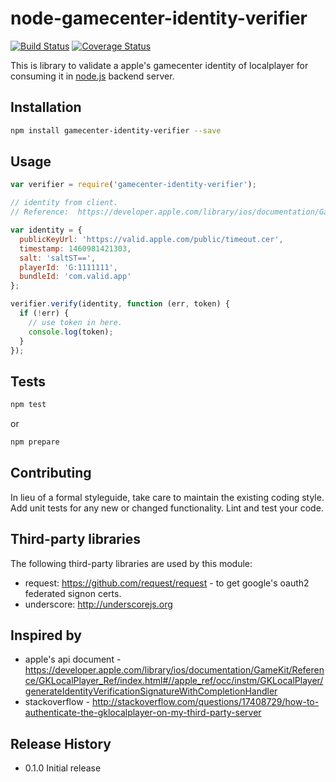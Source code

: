 # node-gamecenter-identity-verifier
[![Build Status][travisimg]][travis]
[![Coverage Status][coverallsimg]][coveralls]

This is library to validate a apple's gamecenter identity of localplayer for consuming it in [node.js][node] backend server.

## Installation

```bash
npm install gamecenter-identity-verifier --save
```

## Usage

```js
var verifier = require('gamecenter-identity-verifier');

// identity from client.
// Reference:  https://developer.apple.com/library/ios/documentation/GameKit/Reference/GKLocalPlayer_Ref/index.html#//apple_ref/occ/instm/GKLocalPlayer/generateIdentityVerificationSignatureWithCompletionHandler

var identity = {
  publicKeyUrl: 'https://valid.apple.com/public/timeout.cer',
  timestamp: 1460981421303,
  salt: 'saltST==',
  playerId: 'G:1111111',
  bundleId: 'com.valid.app'
};

verifier.verify(identity, function (err, token) {
  if (!err) {
    // use token in here.
    console.log(token);
  }
});
```

## Tests

```bash
npm test
```
or
```bash
npm prepare
```

## Contributing

In lieu of a formal styleguide, take care to maintain the existing coding style.
Add unit tests for any new or changed functionality. Lint and test your code.

## Third-party libraries

The following third-party libraries are used by this module:

* request: https://github.com/request/request - to get google's oauth2 federated signon certs.
* underscore: http://underscorejs.org

## Inspired by

* apple's api document - https://developer.apple.com/library/ios/documentation/GameKit/Reference/GKLocalPlayer_Ref/index.html#//apple_ref/occ/instm/GKLocalPlayer/generateIdentityVerificationSignatureWithCompletionHandler
* stackoverflow - http://stackoverflow.com/questions/17408729/how-to-authenticate-the-gklocalplayer-on-my-third-party-server

## Release History

* 0.1.0 Initial release

[travisimg]: https://travis-ci.org/maeltm/node-gamecenter-identity-verifier.svg?branch=master
[travis]: https://travis-ci.org/maeltm/node-gamecenter-identity-verifier
[coverallsimg]: https://coveralls.io/repos/maeltm/node-gamecenter-identity-verifier/badge.svg?branch=master&service=github
[coveralls]: https://coveralls.io/github/maeltm/node-gamecenter-identity-verifier?branch=master
[node]: http://nodejs.org/
